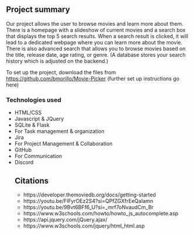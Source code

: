 <h2>Project summary</h2>
Our project allows the user to browse movies and learn more about them. There is a homepage with a slideshow of current movies and a search box that displays the top 5 search results. When a search result is clicked, it will lead to a dedicated webpage where you can learn more about the movie. There is also advanced search that allows you to browse movies based on the title, release date, age rating, or genre. (A database stores your search history which is adjusted on the backend.)

To set up the project, download the files from https://github.com/bmorillo/Movie-Picker (further set up instructions go here)

<h3>Technologies used</h3>
<ul>
  <li>HTML/CSS</li>
  <li>Javascript & JQuery</li>
  <li>SQLite & Flask</li>
  <li>For Task management & organization </li>
    <li>Jira</li>
  <li>For Project Management & Collaboration</li>
    <li>GitHub</li>
  <li>For Communication</li>
    <li>Discord</li>


<h2>Citations</h2>
<ul>
  <li>https://developer.themoviedb.org/docs/getting-started
</li>
  <li>https://youtu.be/FlFyrOEz2S4?si=QPfZGXfrEeQaIamn</li>
  <li>https://youtu.be/9Bvt6BFf6_U?si=_mrf7oNvaudCm_Br</li>
  <li>https://www.w3schools.com/howto/howto_js_autocomplete.asp</li>
  <li>https://api.jquery.com/jQuery.ajax/</li>
  <li>https://www.w3schools.com/jquery/html_html.asp</li>
</ul>